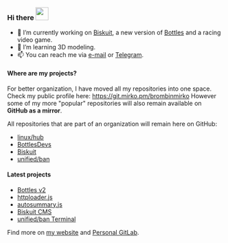 ### Hi there <img src="https://raw.githubusercontent.com/MartinHeinz/MartinHeinz/master/wave.gif" width="30px">
- 🔭 I’m currently working on [Biskuit](https://github.com/biskuitorg/biskuit), a new version of [Bottles](https://github.com/bottlesdevs/Bottles/tree/develop) and a racing video game.
- 🌱 I’m learning 3D modeling.
- 📫 You can reach me via [e-mail](mailto:send@mirko.pm) or [Telegram](https://t.me/brombinmirko).

#### Where are my projects?
For better organization, I have moved all my repositories into one space.
Check my public profile here: https://git.mirko.pm/brombinmirko
However some of my more "popular" repositories will also remain available on **GitHub as a mirror**.

All repositories that are part of an organization will remain here on GitHub:
- [linux/hub](https://github.com/linuxhubit)
- [BottlesDevs](https://github.com/bottlesdevs)
- [Biskuit](https://github.com/biskuitorg)
- [unified/ban](https://github.com/unified-ban)

#### Latest projects
- [Bottles v2](https://github.com/mirkobrombin/Bottles/tree/develop)
- [httploader.js](https://git.mirko.pm/brombinmirko/httploader-js)
- [autosummary.js](https://git.mirko.pm/brombinmirko/autosummary-js)
- [Biskuit CMS](https://github.com/biskuitorg/biskuit)
- [unified/ban Terminal](https://github.com/unified-ban/Terminal)


Find more on [my website](https://mirko.pm/projects) and [Personal GitLab](https://git.mirko.pm).
